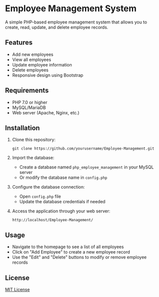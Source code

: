 # Employee Management System

A simple PHP-based employee management system that allows you to create, read, update, and delete employee records.

## Features

- Add new employees
- View all employees
- Update employee information
- Delete employees
- Responsive design using Bootstrap

## Requirements

- PHP 7.0 or higher
- MySQL/MariaDB
- Web server (Apache, Nginx, etc.)

## Installation

1. Clone this repository:
   ```
   git clone https://github.com/yourusername/Employee-Management.git
   ```

2. Import the database:
   - Create a database named `php_employee_management` in your MySQL server
   - Or modify the database name in `config.php`

3. Configure the database connection:
   - Open `config.php` file
   - Update the database credentials if needed

4. Access the application through your web server:
   ```
   http://localhost/Employee-Management/
   ```

## Usage

- Navigate to the homepage to see a list of all employees
- Click on "Add Employee" to create a new employee record
- Use the "Edit" and "Delete" buttons to modify or remove employee records

## License

[MIT License](LICENSE)
